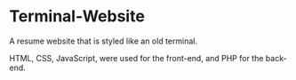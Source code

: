 # Terminal-Website

A resume website that is styled like an old terminal.

HTML, CSS, JavaScript, were used for the front-end, and PHP for the back-end.
